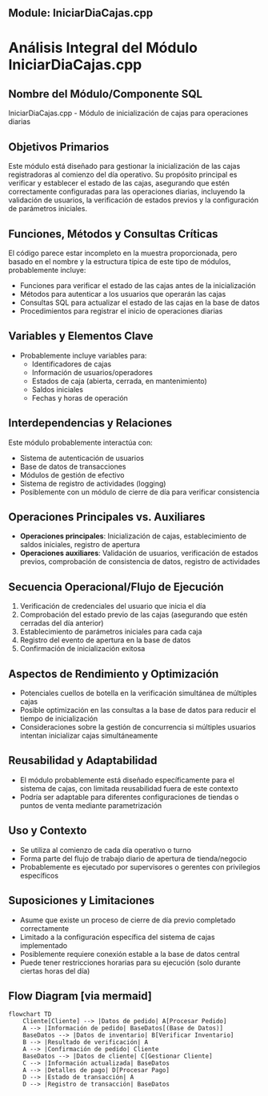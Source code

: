 ## Module: IniciarDiaCajas.cpp
# Análisis Integral del Módulo IniciarDiaCajas.cpp

## Nombre del Módulo/Componente SQL
IniciarDiaCajas.cpp - Módulo de inicialización de cajas para operaciones diarias

## Objetivos Primarios
Este módulo está diseñado para gestionar la inicialización de las cajas registradoras al comienzo del día operativo. Su propósito principal es verificar y establecer el estado de las cajas, asegurando que estén correctamente configuradas para las operaciones diarias, incluyendo la validación de usuarios, la verificación de estados previos y la configuración de parámetros iniciales.

## Funciones, Métodos y Consultas Críticas
El código parece estar incompleto en la muestra proporcionada, pero basado en el nombre y la estructura típica de este tipo de módulos, probablemente incluye:
- Funciones para verificar el estado de las cajas antes de la inicialización
- Métodos para autenticar a los usuarios que operarán las cajas
- Consultas SQL para actualizar el estado de las cajas en la base de datos
- Procedimientos para registrar el inicio de operaciones diarias

## Variables y Elementos Clave
- Probablemente incluye variables para:
  - Identificadores de cajas
  - Información de usuarios/operadores
  - Estados de caja (abierta, cerrada, en mantenimiento)
  - Saldos iniciales
  - Fechas y horas de operación

## Interdependencias y Relaciones
Este módulo probablemente interactúa con:
- Sistema de autenticación de usuarios
- Base de datos de transacciones
- Módulos de gestión de efectivo
- Sistema de registro de actividades (logging)
- Posiblemente con un módulo de cierre de día para verificar consistencia

## Operaciones Principales vs. Auxiliares
- **Operaciones principales**: Inicialización de cajas, establecimiento de saldos iniciales, registro de apertura
- **Operaciones auxiliares**: Validación de usuarios, verificación de estados previos, comprobación de consistencia de datos, registro de actividades

## Secuencia Operacional/Flujo de Ejecución
1. Verificación de credenciales del usuario que inicia el día
2. Comprobación del estado previo de las cajas (asegurando que estén cerradas del día anterior)
3. Establecimiento de parámetros iniciales para cada caja
4. Registro del evento de apertura en la base de datos
5. Confirmación de inicialización exitosa

## Aspectos de Rendimiento y Optimización
- Potenciales cuellos de botella en la verificación simultánea de múltiples cajas
- Posible optimización en las consultas a la base de datos para reducir el tiempo de inicialización
- Consideraciones sobre la gestión de concurrencia si múltiples usuarios intentan inicializar cajas simultáneamente

## Reusabilidad y Adaptabilidad
- El módulo probablemente está diseñado específicamente para el sistema de cajas, con limitada reusabilidad fuera de este contexto
- Podría ser adaptable para diferentes configuraciones de tiendas o puntos de venta mediante parametrización

## Uso y Contexto
- Se utiliza al comienzo de cada día operativo o turno
- Forma parte del flujo de trabajo diario de apertura de tienda/negocio
- Probablemente es ejecutado por supervisores o gerentes con privilegios específicos

## Suposiciones y Limitaciones
- Asume que existe un proceso de cierre de día previo completado correctamente
- Limitado a la configuración específica del sistema de cajas implementado
- Posiblemente requiere conexión estable a la base de datos central
- Puede tener restricciones horarias para su ejecución (solo durante ciertas horas del día)
## Flow Diagram [via mermaid]
```mermaid
flowchart TD
    Cliente[Cliente] --> |Datos de pedido| A[Procesar Pedido]
    A --> |Información de pedido| BaseDatos[(Base de Datos)]
    BaseDatos --> |Datos de inventario| B[Verificar Inventario]
    B --> |Resultado de verificación| A
    A --> |Confirmación de pedido| Cliente
    BaseDatos --> |Datos de cliente| C[Gestionar Cliente]
    C --> |Información actualizada| BaseDatos
    A --> |Detalles de pago| D[Procesar Pago]
    D --> |Estado de transacción| A
    D --> |Registro de transacción| BaseDatos
```

